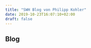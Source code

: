 ```yaml
---
title: "SWH Blog von Philipp Kohler"
date: 2019-10-23T16:07:10+02:00
draft: false
---
```


## Blog 
